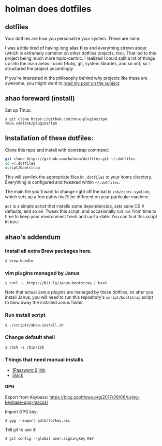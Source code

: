 # holman does dotfiles

## dotfiles

Your dotfiles are how you personalize your system. These are mine.

I was a little tired of having long alias files and everything strewn about
(which is extremely common on other dotfiles projects, too). That led to this
project being much more topic-centric. I realized I could split a lot of things
up into the main areas I used (Ruby, git, system libraries, and so on), so I
structured the project accordingly.

If you're interested in the philosophy behind why projects like these are
awesome, you might want to [read my post on the
subject](http://zachholman.com/2010/08/dotfiles-are-meant-to-be-forked/).

## ahao foreward (install)

Set up Tmux:

    $ git clone https://github.com/tmux-plugins/tpm tmux.symlink/plugins/tpm

## Installation of these dotfiles:

Clone this repo and install with bootstrap command:

```sh
git clone https://github.com/holman/dotfiles.git ~/.dotfiles
cd ~/.dotfiles
script/bootstrap
```

This will symlink the appropriate files in `.dotfiles` to your home directory.
Everything is configured and tweaked within `~/.dotfiles`.

The main file you'll want to change right off the bat is `zsh/zshrc.symlink`,
which sets up a few paths that'll be different on your particular machine.

`dot` is a simple script that installs some dependencies, sets sane OS X
defaults, and so on. Tweak this script, and occasionally run `dot` from
time to time to keep your environment fresh and up-to-date. You can find
this script in `bin/`.

## ahao's addendum

### Install all extra Brew packages here.

    $ brew bundle

### vim plugins managed by Janus

    $ curl -L https://bit.ly/janus-bootstrap | bash

Note that actual Janus plugins are managed by these dotfiles, so after you install Janus, you will need to run this repository's `script/bootstrap` script to blow away the installed Janus folder.

### Run install script

    $ ./scripts/ahao-install.sh

### Change default shell

    $ chsh -s /bin/zsh

### Things that need manual installs

* [1Password 6](https://1password.com/downloads/) [link](https://app-updates.agilebits.com/download/OPM4)
* [Slack](https://slack.com/downloads/mac)

#### GPG

Export from Keybase: https://blog.scottlowe.org/2017/09/06/using-keybase-gpg-macos/

Import GPG key:

    $ gpg --import path/to/key.asc

Tell git to use it:

    $ git config --global user.signingkey KEY

